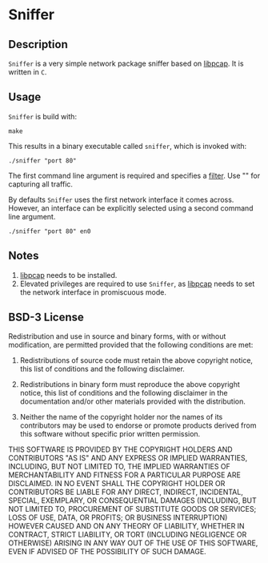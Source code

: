 # Sniffer

## Description

`Sniffer` is a very simple network package sniffer based on [libpcap](https://www.tcpdump.org). It is written in `C`.

## Usage

`Sniffer` is build with:

```shell
make
```

This results in a binary executable called `sniffer`, which is invoked with:

```shell
./sniffer "port 80"
```

The first command line argument is required and specifies a [filter](https://www.tcpdump.org/manpages/pcap-filter.7.html). Use "" for capturing all traffic.

By defaults `Sniffer` uses the first network interface it comes across. However, an interface can be explicitly selected using a second command line argument.

```shell
./sniffer "port 80" en0
```

## Notes

1. [libpcap](https://www.tcpdump.org) needs to be installed.
2. Elevated privileges are required to use `Sniffer`, as [libpcap](https://www.tcpdump.org) needs to set the network interface in promiscuous mode.

## BSD-3 License

Redistribution and use in source and binary forms, with or without modification, are permitted provided that the following conditions are met:

1. Redistributions of source code must retain the above copyright notice, this list of conditions and the following disclaimer.

2. Redistributions in binary form must reproduce the above copyright notice, this list of conditions and the following disclaimer in the documentation and/or other materials provided with the distribution.

3. Neither the name of the copyright holder nor the names of its contributors may be used to endorse or promote products derived from this software without specific prior written permission.

THIS SOFTWARE IS PROVIDED BY THE COPYRIGHT HOLDERS AND CONTRIBUTORS "AS IS" AND ANY EXPRESS OR IMPLIED WARRANTIES, INCLUDING, BUT NOT LIMITED TO, THE IMPLIED WARRANTIES OF MERCHANTABILITY AND FITNESS FOR A PARTICULAR PURPOSE ARE DISCLAIMED. IN NO EVENT SHALL THE COPYRIGHT HOLDER OR CONTRIBUTORS BE LIABLE FOR ANY DIRECT, INDIRECT, INCIDENTAL, SPECIAL, EXEMPLARY, OR CONSEQUENTIAL DAMAGES (INCLUDING, BUT NOT LIMITED TO, PROCUREMENT OF SUBSTITUTE GOODS OR SERVICES; LOSS OF USE, DATA, OR PROFITS; OR BUSINESS INTERRUPTION) HOWEVER CAUSED AND ON ANY THEORY OF LIABILITY, WHETHER IN CONTRACT, STRICT LIABILITY, OR TORT (INCLUDING NEGLIGENCE OR OTHERWISE) ARISING IN ANY WAY OUT OF THE USE OF THIS SOFTWARE, EVEN IF ADVISED OF THE POSSIBILITY OF SUCH DAMAGE.
